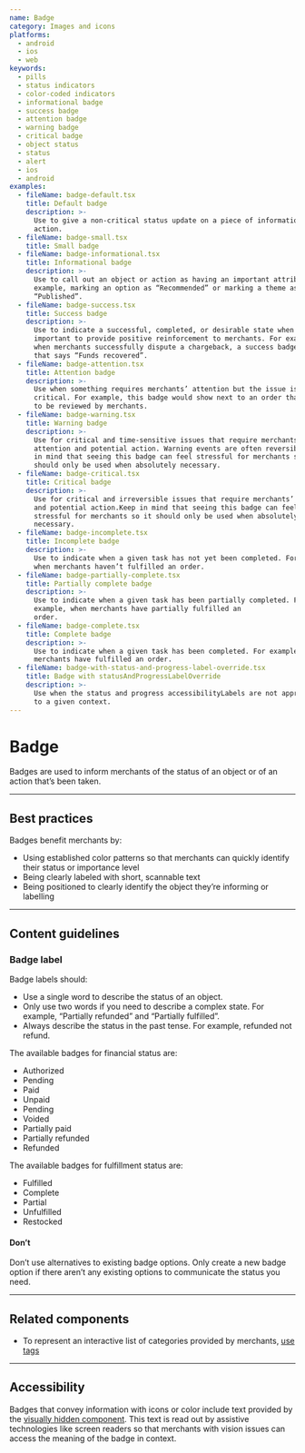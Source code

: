 ```yaml
---
name: Badge
category: Images and icons
platforms:
  - android
  - ios
  - web
keywords:
  - pills
  - status indicators
  - color-coded indicators
  - informational badge
  - success badge
  - attention badge
  - warning badge
  - critical badge
  - object status
  - status
  - alert
  - ios
  - android
examples:
  - fileName: badge-default.tsx
    title: Default badge
    description: >-
      Use to give a non-critical status update on a piece of information or
      action.
  - fileName: badge-small.tsx
    title: Small badge
  - fileName: badge-informational.tsx
    title: Informational badge
    description: >-
      Use to call out an object or action as having an important attribute. For
      example, marking an option as “Recommended” or marking a theme as
      “Published”.
  - fileName: badge-success.tsx
    title: Success badge
    description: >-
      Use to indicate a successful, completed, or desirable state when it’s
      important to provide positive reinforcement to merchants. For example,
      when merchants successfully dispute a chargeback, a success badge shows
      that says “Funds recovered”.
  - fileName: badge-attention.tsx
    title: Attention badge
    description: >-
      Use when something requires merchants’ attention but the issue isn’t
      critical. For example, this badge would show next to an order that needs
      to be reviewed by merchants.
  - fileName: badge-warning.tsx
    title: Warning badge
    description: >-
      Use for critical and time-sensitive issues that require merchants’
      attention and potential action. Warning events are often reversible.Keep
      in mind that seeing this badge can feel stressful for merchants so it
      should only be used when absolutely necessary.
  - fileName: badge-critical.tsx
    title: Critical badge
    description: >-
      Use for critical and irreversible issues that require merchants’ attention
      and potential action.Keep in mind that seeing this badge can feel
      stressful for merchants so it should only be used when absolutely
      necessary.
  - fileName: badge-incomplete.tsx
    title: Incomplete badge
    description: >-
      Use to indicate when a given task has not yet been completed. For example,
      when merchants haven’t fulfilled an order.
  - fileName: badge-partially-complete.tsx
    title: Partially complete badge
    description: >-
      Use to indicate when a given task has been partially completed. For
      example, when merchants have partially fulfilled an
      order.
  - fileName: badge-complete.tsx
    title: Complete badge
    description: >-
      Use to indicate when a given task has been completed. For example, when
      merchants have fulfilled an order.
  - fileName: badge-with-status-and-progress-label-override.tsx
    title: Badge with statusAndProgressLabelOverride
    description: >-
      Use when the status and progress accessibilityLabels are not appropriate
      to a given context.
---
```


# Badge

Badges are used to inform merchants of the status of an object or of an action that’s been taken.

---

## Best practices

Badges benefit merchants by:

- Using established color patterns so that merchants can quickly identify their status or importance level
- Being clearly labeled with short, scannable text
- Being positioned to clearly identify the object they’re informing or labelling

---

## Content guidelines

### Badge label

Badge labels should:

- Use a single word to describe the status of an object.
- Only use two words if you need to describe a complex state. For example, “Partially refunded” and “Partially fulfilled”.
- Always describe the status in the past tense. For example, refunded not refund.

The available badges for financial status are:

- Authorized
- Pending
- Paid
- Unpaid
- Pending
- Voided
- Partially paid
- Partially refunded
- Refunded

The available badges for fulfillment status are:

- Fulfilled
- Complete
- Partial
- Unfulfilled
- Restocked

<!-- usagelist -->

#### Don’t

Don’t use alternatives to existing badge options. Only create a new badge option if there aren’t any existing options to communicate the status you need.

<!-- end -->

---

## Related components

- To represent an interactive list of categories provided by merchants, [use tags](https://polaris.shopify.com/components/tag)

---

## Accessibility

Badges that convey information with icons or color include text provided by the [visually hidden component](https://polaris.shopify.com/components/visually-hidden#navigation). This text is read out by assistive technologies like screen readers so that merchants with vision issues can access the meaning of the badge in context.
